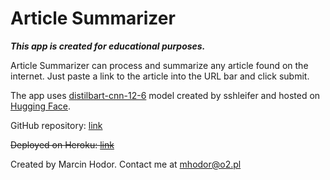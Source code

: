 # Article Summarizer

***This app is created for educational purposes.***

Article Summarizer can process and summarize any article found on the internet. Just paste a link to the article into the URL bar and click submit.

The app uses [distilbart-cnn-12-6](https://huggingface.co/sshleifer/distilbart-cnn-12-6) model created by sshleifer and hosted on [Hugging Face](https://huggingface.co/).

GitHub repository: [link](https://github.com/marcinhodor/article_summarizer_app)

~~Deployed on Heroku: [link](https://article-summarizer-app.herokuapp.com/)~~

Created by Marcin Hodor. Contact me at mhodor@o2.pl
